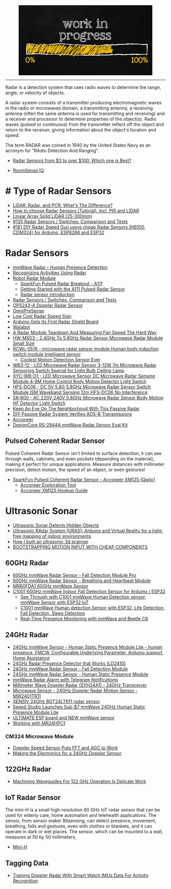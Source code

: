 <!--
Maintainer:   jeffskinnerbox@yahoo.com / www.jeffskinnerbox.me
Version:      0.0.0
-->


<div align="center">
<img src="https://raw.githubusercontent.com/jeffskinnerbox/blog/main/content/images/banners-bkgrds/work-in-progress.jpg" title="These materials require additional work and are not ready for general use." align="center" width=420px height=219px>
</div>


-----




Radar is a detection system that uses radio waves to determine the range, angle, or velocity of objects.

A radar system consists of a transmitter producing electromagnetic waves in the radio or microwaves domain, a transmitting antenna, a receiving antenna (often the same antenna is used for transmitting and receiving) and a receiver and processor to determine properties of the object(s). Radio waves (pulsed or continuous) from the transmitter reflect off the object and return to the receiver, giving information about the object's location and speed.

The term RADAR was coined in 1940 by the United States Navy as an acronym for "RAdio Detection And Ranging".

* [Radar Sensors from $3 to over $100: Which one is Best?](https://www.youtube.com/watch?v=s-GzUTyIH9c)

* [RoomSense IQ](https://www.crowdsupply.com/roomsense-labs/roomsense-iq)





# # Type of Radar Sensors

* [LiDAR, Radar, and PCR: What's The Difference?](https://www.sparkfun.com/news/10536)
* [How to choose Radar Sensors (Tutorial). Incl. PIR and LIDAR](https://www.youtube.com/watch?v=PNbAM9IhfBE)
* [Linear Array Solid LiDAR (25-300mm)](https://www.dfrobot.com/product-2645.html)
* [#135 Radar Sensors / Switches: Comparison and Tests](https://www.youtube.com/watch?v=9WiJJgIi3W0&t=712s)
* [#181 DIY Radar Speed Gun using cheap Radar Sensors (HB100, CDM324) for Arduino, ESP8266 and ESP32](https://www.youtube.com/watch?v=Kzsh59TM4MY)


# Radar Sensors

* [mmWave Radar - Human Presence Detection](https://www.dfrobot.com/product-2282.html?tracking=608907df792ab)
* [Recognizing Activities Using Radar](https://hackaday.com/2020/09/06/recognizing-activities-using-radar/)
* [Robot Radar Module](https://hackaday.com/2018/05/03/robot-radar-module/)
    * [SparkFun Pulsed Radar Breakout - A111](https://www.sparkfun.com/products/15577)
    * [Getting Started with the A111 Pulsed Radar Sensor](https://learn.sparkfun.com/tutorials/getting-started-with-the-a111-pulsed-radar-sensor/all)
    * [Radar sensor introduction](https://acconeer-python-exploration.readthedocs.io/en/latest/sensor_introduction.html)
* [Radar Sensors / Switches: Comparison and Tests](https://www.youtube.com/watch?v=9WiJJgIi3W0)
* [OPS243-A Doppler Radar Sensor](https://omnipresense.com/product/ops243-doppler-radar-sensor/)
* [OmniPreSense](https://omnipresense.com/)
* [Low Cost Radar Speed Sign](https://www.instructables.com/id/Low-Cost-Radar-Speed-Sign/)
* [Arduino Gets Its First Radar Shield Board](https://www.sensorsmag.com/components/arduino-gets-its-first-radar-shield-board)
* [Walabot](https://walabot.com/)
* [A Radar Module Teardown And Measuring Fan Speed The Hard Way](https://hackaday.com/2018/08/14/a-radar-module-teardown-and-measuring-fan-speed-the-hard-way/)
* [HW-MS03 - 2.4GHz To 5.8GHz Radar Sensor Microwave Radar Module Small Size](https://www.banggood.com/HW-MS03-2_4GHz-To-5_8GHz-Radar-Sensor-Microwave-Radar-Module-Small-Size-p-1123550.html?p=E307071053245201501N)
* [RCWL-0516 - microwave radar sensor module Human body induction switch module Intelligent sensor](https://www.aliexpress.com/item/RCWL-0516-microwave-radar-sensor-module-Human-body-induction-switch-module-Intelligent-sensor/32704946341.html)
    * [Coolest Motion Detection Sensor Ever](https://create.arduino.cc/projecthub/remnis/coolest-motion-detection-sensor-ever-d2d688)
* [WB3-12 - LED Microwave Radar Sensor 3-12W 7m Microwave Radar Sensoring Switch Special for Light Bulb Ceiling Lamp](https://www.aliexpress.com/item/LED-Microwave-Radar-Sensor-3-12W-Microwave-Sensoring-Switch-Special-for-Spherical-Lamp/32602421530.html)
* [XYC-WB-D1 - LED Microwave Sensor DC Microwave Radar Sensing Module 4-8M Home Control Body Motion Detector Light Switch](https://www.aliexpress.com/item/Microwave-Radar-Sensor-4-8M-180-LED-Lamp-Smart-Switch-Steady-Home-Control/32668622766.html)
* [HFS-DC06 - DC 5V 5.8G 5.8GHz Microwave Radar Sensor Switch Module ISM Waveband Sensing 12m HFS-DC06 No Interference](https://www.aliexpress.com/item/5-8GHz-Microwave-Radar-Sensor-Module-ISM-Waveband-DC-5V-39-22-11mm-Installation-Height-2/32735312800.html)
* [SK-600 - AC 220V-240V 5.8GHz Microwave Radar Sensor Body Motion HF Detector Light Switch](https://www.banggood.com/SK-600-AC-220V-240V-5_8GHz-Microwave-Radar-Sensor-Body-Motion-HF-Detector-Light-Switch-p-1023364.html)
* [Keep An Eye On The Neighborhood With This Passive Radar](https://hackaday.com/2019/11/08/keep-an-eye-on-the-neighborhood-with-this-passive-radar/)
* [DIY Passive Radar System Verifies ADS-B Transmissions](https://hackaday.com/2024/04/29/diy-passive-radar-system-verifies-ads-b-transmissions/)
* [Acconeer](https://www.acconeer.com/products)
* [DesignCore RS-2944A mmWave Radar Sensor Eval Kit](https://linuxgizmos.com/d3s-production-intent-embedded-platform-with-radar-sensing-capabilities/)


## Pulsed Coherent Radar Sensor
Pulsed Coherent Radar Sensor isn't limited to surface detection; it can see through walls, cabinets, and even pockets (depending on the material), making it perfect for unique applications. Measure distances with millimeter precision, detect motion, the speed of an object, or even gestures!

* [SparkFun Pulsed Coherent Radar Sensor - Acconeer XM125 (Qwiic)](https://www.sparkfun.com/products/24540)
    * [Acconeer Exploration Tool](https://github.com/acconeer/acconeer-python-exploration)
    * [Acconeer XM125 Hookup Guide](https://docs.sparkfun.com/SparkFun_Qwiic_Pulsed_Radar_Sensor_XM125/introduction/)


# Ultrasonic Sonar

* [Ultrasonic Sonar Detects Hidden Objects](https://hackaday.com/2021/04/02/ultrasonic-sonar-detects-hidden-objects/)
* [Ultrasonic RAdar System (URAS): Arduino and Virtual Reality for a light-free mapping of indoor environments](http://www.ieeeprojectmadurai.in/Emp%20basepaper%202017-2018/Ultrasonic%20RAdar%20System%20(URAS)%20Arduino%20and%20Virtual.pdf)
* [How I built an ultrasonic 3d scanner](https://www.alextoussaint.com/2021-04-28_How-I-built-an-ultrasonic-3d-scanner.html)
* [BOOTSTRAPPING MOTION INPUT WITH CHEAP COMPONENTS](https://hackaday.com/2015/10/07/bootstrapping-motion-input-with-cheap-components/)


## 60GHz Radar

* [60GHz mmWave Radar Sensor - Fall Detection Module Pro](https://www.seeedstudio.com/60GHz-mmWave-Radar-Sensor-Fall-Detection-Module-Pro-p-5375.html)
* [60GHz mmWave Radar Sensor - Breathing and Heartbeat Module](https://www.seeedstudio.com/60GHz-mmWave-Radar-Sensor-Breathing-and-Heartbeat-Module-p-5305.html)
* [MR60FDA1 60GHz mmWave Sensor](https://www.seeedstudio.com/60GHz-mmWave-Radar-Sensor-Fall-Detection-Module-Pro-p-5375.html)
* [C1001 60GHz mmWave Indoor Fall Detection Sensor for Arduino / ESP32](https://www.dfrobot.com/product-2861.html?tracking=66bdae719cb59)
    * [See Through with C1001 mmWave Human Detection sensor, mmWave Sensor with ESP32 IoT](https://www.youtube.com/watch?v=Xe2iQmGaYis)
    * [C1001 mmWave Human detection Sensor with ESP32, Life Detection, Fall Detection, Sleep Detection](https://www.youtube.com/watch?v=TL6rvUwu5pM)
    * [Real-Time Presence Monitoring with mmWave and Beetle C6](https://www.hackster.io/pradeeplogu0/real-time-presence-monitoring-with-mmwave-and-beetle-c6-02aa15)


## 24GHz Radar

* [24GHz mmWave Sensor - Human Static Presence Module Lite - human presence, FMCW, Configurable Underlying Parameter, Arduino support, Home Assistance](https://www.seeedstudio.com/24GHz-mmWave-Sensor-Human-Static-Presence-Module-Lite-p-5524.html)
* [24GHz Radar Presence Detector that Works (LD2410)](https://www.youtube.com/watch?v=dAzHXpP3FcI)
* [24GHz mmWave Radar Sensor - Fall Detection Module](https://www.seeedstudio.com/24GHz-mmWave-Radar-Sensor-Fall-Detection-Module-p-5268.html?utm_source=mailchimp&utm_medium=edm&utm_campaign=bazaar_1223&ct=t()&mc_cid=b226a4fba5&mc_eid=376a45e4d9)
* [24GHz mmWave Radar Sensor - Human Static Presence Module](https://www.seeedstudio.com/24GHz-mmWave-Radar-Sensor-Human-Static-Presence-Module-p-5267.html)
* [mmWave Radar Alarm with Telegram Notifications](https://community.dfrobot.com/makelog-313113.html?tracking=64819a20b8a22)
* [Millimeter Wave Doppler Radar (SYH24A1) - 24GHz Transceiver](https://www.seeedstudio.com/Millimeter-wave-Doppler-radar-SYH24A-p-4392.html)
* [Microwave Sensor - 24GHz Doppler Radar Motion Sensor - MW2401TR11](https://www.seeedstudio.com/Microwave-Sensor-24GHz-Doppler-Radar-Motion-Sensor-MW2401TR11-p-4690.html)
* [XENSIV 24GHz BGT24LTR11 radar sensor](https://www.infineon.com/cms/en/product/evaluation-boards/demo-sense2gol-pulse/)
* [Seeed Studio Launches Sub-$7 mmWave 24GHz Human Static Presence Module Lite](https://www.hackster.io/news/seeed-studio-launches-sub-7-mmwave-24ghz-human-static-presence-module-lite-438ed4090a2e?mc_cid=6656123820&mc_eid=9036129d51)
* [ULTIMATE ESP board and NEW mmWave sensor](https://www.youtube.com/watch?v=KMopR2zANDc)
* [Working with MR24HPC1](https://www.hackster.io/mithun-das/working-with-mr24hpc1-281d88)


### CM324 Microwave Module

* [Doppler Speed Sensor Puts FFT and AGC to Work](https://hackaday.com/2023/08/24/doppler-speed-sensor-puts-fft-and-agc-to-work/)
* [Making the Electronics for a 24GHz Doppler Sensor](https://www.limpkin.fr/index.php?post/2017/02/22/Making-the-Electronics-for-a-24GHz-Doppler-Motion-Sensor)


## 122GHz Radar

* [Machining Waveguides For 122 GHz Operation Is Delicate Work](https://hackaday.com/2022/02/12/machining-waveguides-for-122-ghz-operation-is-delicate-work/)


## IoT Radar Sensor
The mini-H is a small high-resolution 60 GHz IoT radar sensor that can be used for elderly care, home automation and telehealth applications. The sensor, from sensor maker Bitsensing, can detect presence, movement, breathing, falls and gestures, even with clothes or blankets, and it can operate in dark or wet places. The sensor, which can be mounted to a wall, measures at 50 by 50 millimeters,

* [Mini-H](http://bitsensing.com/product/healthcare.php)


## Tagging Data

* [Training Doppler Radar With Smart Watch IMUs Data For Activity Recognition](https://hackaday.com/2022/04/30/training-doppler-radar-with-smart-watch-imus-data-for-activity-recognition/)

